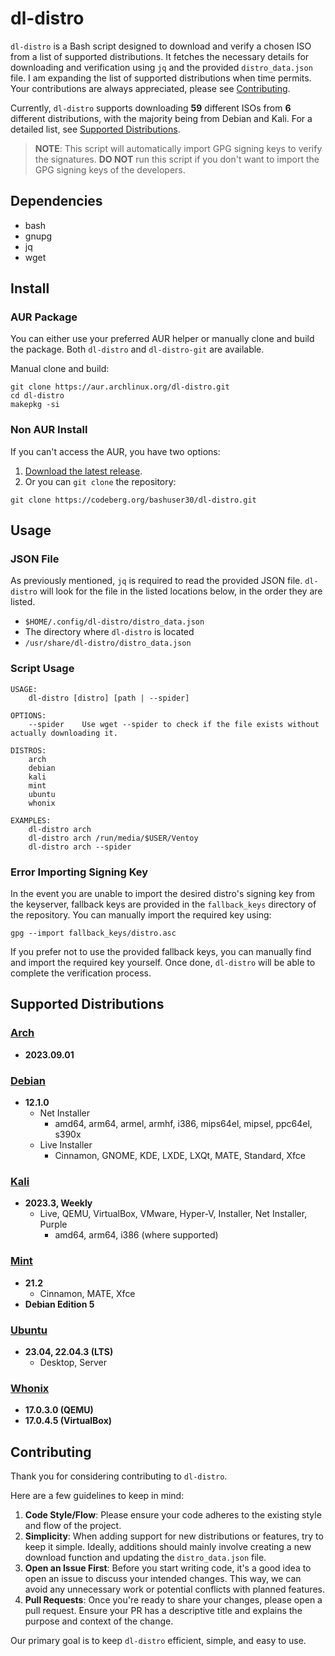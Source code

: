 # dl-distro

`dl-distro` is a Bash script designed to download and verify a chosen ISO from a list of supported distributions. It fetches the necessary details for downloading and verification using `jq` and the provided `distro_data.json` file. I am expanding the list of supported distributions when time permits. Your contributions are always appreciated, please see [Contributing](#contributing).

Currently, `dl-distro` supports downloading **59** different ISOs from **6** different distributions, with the majority being from Debian and Kali. For a detailed list, see [Supported Distributions](#supported-distributions).

> **NOTE**: This script will automatically import GPG signing keys to verify the signatures. **DO NOT** run this script if you don't want to import the GPG signing keys of the developers.

## Dependencies

- bash
- gnupg
- jq
- wget

## Install

### AUR Package

You can either use your preferred AUR helper or manually clone and build the package. Both `dl-distro` and `dl-distro-git` are available.

Manual clone and build:

```
git clone https://aur.archlinux.org/dl-distro.git
cd dl-distro
makepkg -si
```

### Non AUR Install

If you can't access the AUR, you have two options:

1. [Download the latest release](https://codeberg.org/bashuser30/dl-distro/releases/latest).
2. Or you can `git clone` the repository:

```
git clone https://codeberg.org/bashuser30/dl-distro.git
```

## Usage

### JSON File

As previously mentioned, `jq` is required to read the provided JSON file. `dl-distro` will look for the file in the listed locations below, in the order they are listed.

- `$HOME/.config/dl-distro/distro_data.json`
- The directory where `dl-distro` is located
- `/usr/share/dl-distro/distro_data.json`

### Script Usage

```
USAGE:
    dl-distro [distro] [path | --spider]

OPTIONS:
    --spider    Use wget --spider to check if the file exists without actually downloading it.

DISTROS:
    arch
    debian
    kali
    mint
    ubuntu
    whonix

EXAMPLES:
    dl-distro arch
    dl-distro arch /run/media/$USER/Ventoy
    dl-distro arch --spider
```

### Error Importing Signing Key

In the event you are unable to import the desired distro's signing key from the keyserver, fallback keys are provided in the `fallback_keys` directory of the repository. You can manually import the required key using:

```
gpg --import fallback_keys/distro.asc
```

If you prefer not to use the provided fallback keys, you can manually find and import the required key yourself. Once done, `dl-distro` will be able to complete the verification process.

## Supported Distributions

### [Arch](https://archlinux.org)
- **2023.09.01**

### [Debian](https://debian.org)
- **12.1.0**
  - Net Installer
    - amd64, arm64, armel, armhf, i386, mips64el, mipsel, ppc64el, s390x
  - Live Installer
    - Cinnamon, GNOME, KDE, LXDE, LXQt, MATE, Standard, Xfce

### [Kali](https://kali.org)
- **2023.3, Weekly**
  - Live, QEMU, VirtualBox, VMware, Hyper-V, Installer, Net Installer, Purple
    - amd64, arm64, i386 (where supported)

### [Mint](https://linuxmint.com)
- **21.2**
  - Cinnamon, MATE, Xfce
- **Debian Edition 5**

### [Ubuntu](https://ubuntu.com)
- **23.04, 22.04.3 (LTS)**
  - Desktop, Server

### [Whonix](https://whonix.org)
- **17.0.3.0 (QEMU)**
- **17.0.4.5 (VirtualBox)**

## Contributing

Thank you for considering contributing to `dl-distro`.

Here are a few guidelines to keep in mind:

1. **Code Style/Flow**: Please ensure your code adheres to the existing style and flow of the project.
2. **Simplicity**: When adding support for new distributions or features, try to keep it simple. Ideally, additions should mainly involve creating a new download function and updating the `distro_data.json` file.
3. **Open an Issue First**: Before you start writing code, it's a good idea to open an issue to discuss your intended changes. This way, we can avoid any unnecessary work or potential conflicts with planned features.
4. **Pull Requests**: Once you're ready to share your changes, please open a pull request. Ensure your PR has a descriptive title and explains the purpose and context of the change.

Our primary goal is to keep `dl-distro` efficient, simple, and easy to use.
